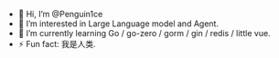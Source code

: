 - 👋 Hi, I’m @Penguin1ce
- 👀 I’m interested in Large Language model and Agent.
- 🌱 I’m currently learning Go / go-zero / gorm / gin / redis / little vue.
- ⚡ Fun fact: 我是人类.

<!---
Penguin1ce/Penguin1ce is a ✨ special ✨ repository because its `README.md` (this file) appears on your GitHub profile.
You can click the Preview link to take a look at your changes.
--->
